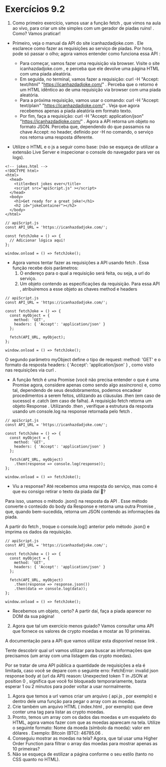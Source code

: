 # Exercícios 9.2

1. Como primeiro exercício, vamos usar a função fetch , que vimos na aula ao vivo, para criar um site simples com um gerador de piadas ruins! . Como? Vamos praticar!

- Primeiro, veja o manual da API do site icanhazdadjoke.com . Ele esclarece como fazer as requisições ao serviço de piadas. Por hora, pode só passar o olho; agora vamos entender como funciona essa API :
    - Para começar, vamos fazer uma requisição via browser. Visite o site icanhazdadjoke.com , e perceba que ele devolve uma página HTML com uma piada aleatória.
    - Em seguida, no terminal, vamos fazer a requisição: curl -H "Accept: text/html" "https://icanhazdadjoke.com/" . Perceba que o retorno é um HTML idêntico ao de uma requisição via browser com uma piada aleatória.
    - Para a próxima requisição, vamos usar o comando: curl -H "Accept: text/plain" "https://icanhazdadjoke.com/" . Veja que agora recebemos apenas a piada aleatória em formato texto.
    - Por fim, faça a requisição: curl -H "Accept: application/json" "https://icanhazdadjoke.com/" . Agora a API retorna um objeto no formato JSON. Perceba que, dependendo do que passamos na chave Accept: no header, definido por -H no comando, o serviço nos retorna uma resposta diferente.

- Utilize o HTML e o js a seguir como base: (não se esqueça de utilizar a extensão Live Server e inspecionar o console do navegador para ver os logs).

```
<!-- jokes.html -->
<!DOCTYPE html>
<html>
  <head>
    <title>Best jokes ever</title>
    <script src="apiScript.js" ></script>
  </head>
  <body>
    <h1>Get ready for a great joke!</h1>
    <h2 id="jokeContainer"></h2>
  </body>
</html>
```

```
// apiScript.js
const API_URL = 'https://icanhazdadjoke.com/';

const fetchJoke = () => {
  // Adicionar lógica aqui!
};

window.onload = () => fetchJoke();
```

- Agora vamos tentar fazer as requisições a API usando fetch . Essa função recebe dois parâmetros:
    1. O endereço para o qual a requisição será feita, ou seja, a url do serviço.
    2. Um objeto contendo as especificações da requisição. Para essa API , atribuiremos a esse objeto as chaves method e headers

```
// apiScript.js     
const API_URL = 'https://icanhazdadjoke.com/';

const fetchJoke = () => {
  const myObject = {
    method: 'GET',
    headers: { 'Accept': 'application/json' }
  };

  fetch(API_URL, myObject);
};

window.onload = () => fetchJoke();
```

O segundo parâmetro myObject define o tipo de request: method: 'GET' e o formato da resposta headers: { 'Accept': 'application/json' } , como visto nas requisições via curl .
- A função fetch é uma Promise (você não precisa entender o que é uma Promise agora, considere apenas como sendo algo assíncrono) e, como tal, dependendo de seus desdobramentos, podemos encadear procedimentos a serem feitos, utilizando as cláusulas .then (em caso de sucesso) e .catch (em caso de falha). A requisição fetch retorna um objeto Response . Utilizando .then , verifique a estrutura da resposta usando um console.log na response retornada pelo fetch .

```
// apiScript.js     
const API_URL = 'https://icanhazdadjoke.com/';

const fetchJoke = () => {
  const myObject = {
    method: 'GET',
    headers: { 'Accept': 'application/json' }
  };

  fetch(API_URL, myObject)
    .then(response => console.log(response));
};

window.onload = () => fetchJoke();
```

- Viu a response? Até recebemos uma resposta do serviço, mas como é que eu consigo retirar o texto da piada daí 🤔?

Para isso, usamos o método .json() na resposta da API . Esse método converte o conteúdo do body da Response e retorna uma outra Promise , que, quando bem-sucedida, retorna um JSON contendo as informações da piada.

A partir do fetch , troque o console.log() anterior pelo método .json() e imprima os dados da requisição.

```
// apiScript.js     
const API_URL = 'https://icanhazdadjoke.com/';

const fetchJoke = () => {
  const myObject = {
    method: 'GET',
    headers: { 'Accept': 'application/json' }
  };

  fetch(API_URL, myObject)
    .then(response => response.json())
    .then(data => console.log(data));
};

window.onload = () => fetchJoke();
```

- Recebemos um objeto, certo? A partir daí, faça a piada aparecer no DOM da sua página!

2. Agora que tal um exercício menos guiado? Vamos consultar uma API que fornece os valores de crypto moedas e mostar as 10 primeiras.

A documentação para a API que vamos utilizar esta disponível nesse link .

Tente descobrir qual url vamos utilizar para buscar as informações que precisamos (um array com uma listagem das crypto moedas).

Por se tratar de uma API pública a quantidade de requisições a ela é limitada, caso você se depare com o seguinte erro: FetchError: invalid json response body at (url da API) reason: Unexpected token T in JSON at position 0 , significa que você foi bloqueado temporariamente, basta esperar 1 ou 2 minutos para poder voltar a usar normalmente.  

1. Agora que temos a url vamos criar um arquivo ( api.js , por exemplo) e dentro dele uma função para pegar o array com as moedas.  
2. Crie também um arquivo HTML ( index.html , por exemplo) que deve conter uma tag para listar as crypto moedas.
3. Pronto, temos um array com os dados das moedas e um esqueleto do HTML, agora vamos fazer com que as moedas aparecam na tela. Utilize o seguinte formato: Nome da moeda (símbolo da moeda): valor em dólares . Exemplo: Bitcoin (BTC): 46785.06 .  
4. Conseguiu mostrar as moedas na tela? Agora, que tal usar uma Higher Order Function para filtrar o array das moedas para mostrar apenas as 10 primeiras?  
5. Não se esqueça de estilizar a página conforme o seu estilo (tanto no CSS quanto no HTML).  
